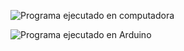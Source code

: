 ![Programa ejecutado en computadora](https://github.com/mariano-perez09/Ejercicios2021-Info2-Perez/blob/main/Ej9-EstructuraSensores/Fotos/ejC.png)

![Programa ejecutado en Arduino](https://github.com/mariano-perez09/Ejercicios2021-Info2-Perez/blob/main/Ej9-EstructuraSensores/Fotos/ejArduino.png)